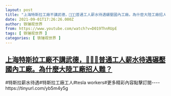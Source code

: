 ```yaml
---
layout: post
title: "上海特斯拉工廠不講武德，🙏🎅🎒普通工人薪水待遇碾壓國內工廠。為什麼大陸工廠招人難？"
date: 2021-09-01T17:26:26.000Z
author: 铁锤观世界
from: https://www.youtube.com/watch?v=D019ThnRUpE
tags: [ 铁锤观世界 ]
categories: [ 铁锤观世界 ]
---
```

<!--1630517186000-->
[上海特斯拉工廠不講武德，🙏🎅🎒普通工人薪水待遇碾壓國內工廠。為什麼大陸工廠招人難？](https://www.youtube.com/watch?v=D019ThnRUpE)
------

<div>
#特斯拉薪水待遇#特斯拉工廠工人#tesla workers#更多精彩內容點擊訂閱----https://tinyurl.com/yb5m4y5g
</div>
